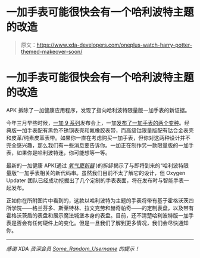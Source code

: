 # 一加手表可能很快会有一个哈利波特主题的改造

> 原文：<https://www.xda-developers.com/oneplus-watch-harry-potter-themed-makeover-soon/>

# 一加手表可能很快会有一个哈利波特主题的改造

APK 拆除了一加健康应用程序，发现了指向哈利波特限量版一加手表的新证据。

今年三月早些时候，[一加 9 系列](https://www.xda-developers.com/oneplus-9/)发布会上，一加[发布了一加手表的两个变种](https://www.xda-developers.com/oneplus-watch-launch/)。经典版一加手表配有黑色不锈钢表壳和氟橡胶表带，而高级钴限量版配有钴合金表壳和皮革/纯素皮革表带。如果你一直在考虑购买一加手表，但你对这两种设计并不完全感兴趣，那么我们有一些消息要告诉你。一加正在制作另一款限量版的一加手表，如果你是哈利波特迷，你可能想等一等。

最新的一加健康 APK(通过 [*氧气更新器*](https://oxygenupdater.com/api/v2.6/news-content/246/EN) )的拆卸揭示了与即将到来的“哈利波特限量版”一加手表相关的新代码串。虽然我们目前不太了解它的设计，但 Oxygen Updater 团队已经成功挖掘出了几个定制的手表表面，将在发布时与智能手表一起发布。

正如你在所附图片中看到的，这款以哈利波特为主题的手表将带有基于霍格沃茨四所学院——格兰芬多、斯莱特林、拉文克劳和赫奇帕奇——的定制表盘，以及带有霍格沃茨盾的表盘和展示魔法城堡本身的表盘。目前，还不清楚哈利波特版一加手表是否会有任何硬件上的变化。但是一旦我们了解到更多情况，我们会尽快通知你。

* * *

*感谢 XDA 资深会员 [Some_Random_Username](https://forum.xda-developers.com/m/some_random_username.8234677/) 的提示！*